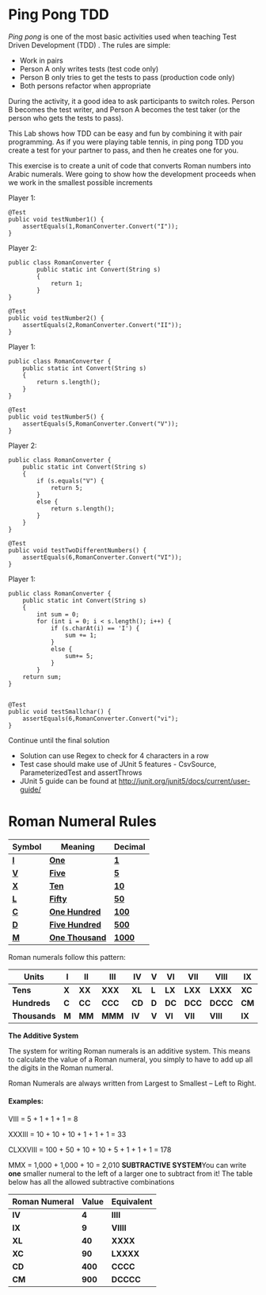 # Ping Pong TDD

*Ping pong* is one of the most basic activities used when teaching Test Driven Development (TDD) . The rules are simple:

- Work in pairs
- Person A only writes tests (test code only)
- Person B only tries to get the tests to pass (production code only)
- Both persons refactor when appropriate

During the activity, it a good idea to ask participants to switch roles. Person B becomes the test writer, and Person A becomes the test taker (or the person who gets the tests to pass).

This Lab shows how TDD can be easy and fun by combining it with pair programming. As if you were playing table tennis, in ping pong TDD you create a test for your partner to pass, and then he creates one for you.

 

This exercise is to create a unit of code that converts Roman numbers into Arabic numerals. Were going to show how the development proceeds when we work in the smallest possible increments

Player 1:

```
@Test
public void testNumber1() {
    assertEquals(1,RomanConverter.Convert("I"));
}

```

Player 2:

```
public class RomanConverter {
        public static int Convert(String s) 
        {
            return 1;
        }
}

@Test
public void testNumber2() {
    assertEquals(2,RomanConverter.Convert("II"));
}

```

Player 1:

```
public class RomanConverter {
    public static int Convert(String s) 
    {
        return s.length();
    }
}

@Test
public void testNumber5() {
    assertEquals(5,RomanConverter.Convert("V"));
}

```

Player 2:

```
public class RomanConverter {
    public static int Convert(String s) 
    {
        if (s.equals("V") {
            return 5;
        }
        else {
            return s.length();
        }
    }
}

@Test
public void testTwoDifferentNumbers() {
    assertEquals(6,RomanConverter.Convert("VI"));
}

```

Player 1:

```
public class RomanConverter {
    public static int Convert(String s) 
    {
        int sum = 0;
        for (int i = 0; i < s.length(); i++) {
            if (s.charAt(i) == 'I') {
                sum += 1;
            }
            else {
                sum+= 5;
            }
        }
    return sum;
}


@Test
public void testSmallchar() {
    assertEquals(6,RomanConverter.Convert("vi");
}

```

Continue until the final solution

- Solution can use Regex to check for 4 characters in a row
- Test case should make use of  JUnit 5 features - CsvSource, ParameterizedTest and assertThrows
- JUnit 5 guide can be found at http://junit.org/junit5/docs/current/user-guide/

# 

# Roman Numeral Rules

 

| **Symbol**                           | **Meaning**                              | **Decimal**                              |
| ------------------------------------ | ---------------------------------------- | ---------------------------------------- |
| [**I**](http://changelog.ca/topic/I) | [**One**](http://changelog.ca/topic/One) | [**1**](http://changelog.ca/topic/1)     |
| [**V**](http://changelog.ca/topic/V) | [**Five**](http://changelog.ca/topic/Five) | [**5**](http://changelog.ca/topic/5)     |
| [**X**](http://changelog.ca/topic/X) | [**Ten**](http://changelog.ca/topic/Ten) | [**10**](http://changelog.ca/topic/10)   |
| [**L**](http://changelog.ca/topic/L) | [**Fifty**](http://changelog.ca/topic/Fifty) | [**50**](http://changelog.ca/topic/50)   |
| [**C**](http://changelog.ca/topic/C) | [**One Hundred**](http://changelog.ca/topic/One%20Hundred) | [**100**](http://changelog.ca/topic/100) |
| [**D**](http://changelog.ca/topic/D) | [**Five Hundred**](http://changelog.ca/topic/Five%20Hundred) | [**500**](http://changelog.ca/topic/500) |
| [**M**](http://changelog.ca/topic/M) | [**One Thousand**](http://changelog.ca/topic/One%20Thousand) | [**1000**](http://changelog.ca/topic/1000) |

 

Roman numerals follow this pattern:

| **Units**     | **I** | **II** | **III** | **IV** | **V** | **VI** | **VII** | **VIII** | **IX** |
| ------------- | ----- | ------ | ------- | ------ | ----- | ------ | ------- | -------- | ------ |
| **Tens**      | **X** | **XX** | **XXX** | **XL** | **L** | **LX** | **LXX** | **LXXX** | **XC** |
| **Hundreds**  | **C** | **CC** | **CCC** | **CD** | **D** | **DC** | **DCC** | **DCCC** | **CM** |
| **Thousands** | **M** | **MM** | **MMM** | **IV** | **V** | **VI** | **VII** | **VIII** | **IX** |

 

**The Additive System**

The system for writing Roman numerals is an additive system. This means to calculate the value of a Roman numeral, you simply to have to add up all the digits in the Roman numeral.

Roman Numerals are always written from Largest to Smallest – Left to Right.

#### Examples:

VIII = 5 + 1 + 1 + 1 = 8

XXXIII = 10 + 10 + 10 + 1 + 1 + 1 = 33

CLXXVIII = 100 + 50 + 10 + 10 + 5 + 1 + 1 + 1 = 178

MMX = 1,000 + 1,000 + 10 = 2,010
**SUBTRACTIVE SYSTEM**You can write **one** smaller numeral to the left of a larger one to subtract from it! The table below has all the allowed subtractive combinations

| **Roman Numeral** | **Value** | **Equivalent** |
| ----------------- | --------- | -------------- |
| **IV**            | **4**     | **IIII**       |
| **IX**            | **9**     | **VIIII**      |
| **XL**            | **40**    | **XXXX**       |
| **XC**            | **90**    | **LXXXX**      |
| **CD**            | **400**   | **CCCC**       |
| **CM**            | **900**   | **DCCCC**      |
